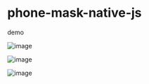 # phone-mask-native-js
demo

![image](https://user-images.githubusercontent.com/40038982/152413484-9aab91a2-3563-47df-8f81-20bdc641e7e6.png)

![image](https://user-images.githubusercontent.com/40038982/152413746-3d0acbcd-2992-4a9b-9d81-82c66ff85175.png)

![image](https://user-images.githubusercontent.com/40038982/152413681-05020694-b2cf-4160-becd-d6f467c69132.png)
